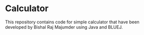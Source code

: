 # Calculator
This repository contains code for simple calculator that have been developed by Bishal Raj Majumder using Java and BLUEJ.
